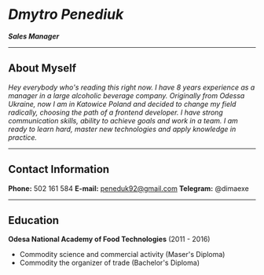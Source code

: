 *Dmytro Penediuk*
=====

***Sales Manager***
____

About Myself
---
*Hey everybody who's reading this right now. I have 8 years experience as a manager in a large alcoholic beverage company. Originally from Odessa Ukraine, now I am in Katowice Poland and decided to change my field radically, choosing the path of a frontend developer. I have strong communication skills, ability to achieve goals and work in a team. I am ready to learn hard, master new technologies and apply knowledge in practice.*
___
Contact Information
---
**Phone:** 502 161 584
**E-mail:** peneduk92@gmail.com
**Telegram:** @dimaexe
___

Education
--------
**Odesa National Academy of Food Technologies** (2011 - 2016)
- Commodity science and commercial activity (Maser's Diploma)
- Commodity the organizer of trade (Bachelor's Diploma)